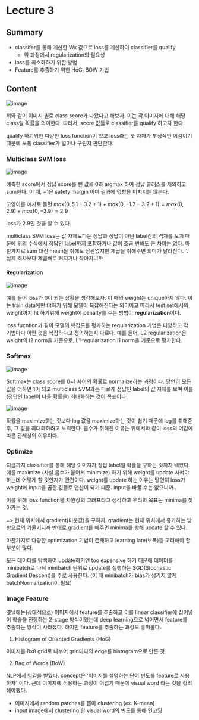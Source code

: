 # Lecture 3

## Summary
- classifer를 통해 계산한 Wx 값으로 loss를 계산하여 classifier를 qualify
  - 위 과정에서 regularization의 필요성
- loss를 최소화하기 위한 방법
- Feature를 추출하기 위한 HoG, BOW 기법

## Content

![image](https://user-images.githubusercontent.com/70709889/175818475-4b272474-ebbd-45b7-80d2-15aef3435000.png)

위와 같이 이미지 별로 class score가 나왔다고 해보자. 이는 각 이미지에 대해 해당 class일 확률을 의미한다. 따라서, score 값들로 classifier를 qualify 하고자 한다.

qualify 하기위한 다양한 loss function이 있고 loss라는 뜻 자체가 부정적인 어감이기 때문에 보통 classifier가 얼마나 구린지 판단한다.
### Multiclass SVM loss
![image](https://user-images.githubusercontent.com/70709889/175818690-9774d7d7-dc1e-4009-9294-7a060ed728fc.png)

예측한 score에서 정답 score를 뺀 값을 0과 argmax 하여 정답 클래스를 제외하고 sum한다. 이 때, +1은 safety margin 이며 결과에 영향을 미치지는 않는다.

고양이를 예시로 들면 $max(0, 5.1-3.2+1) + max(0,-1.7-3.2+1) = max(0,2.9) + max(0, -3.9) = 2.9$

loss가 2.9인 것을 알 수 있다.

multiclass SVM loss는 값 자체보다는 정답과 정답이 아닌 label간의 격차를 보기 때문에 위의 수식에서 정답인 label까지 포함하거나 값이 조금 변해도 큰 차이는 없다. 마찬가지로 sum 대신 mean을 취해도 상관없지만 제곱을 취해주면 의미가 달라진다. ∵ 실제 격차보다 제곱배로 커지거나 작아지니까

#### Regularization
![image](https://user-images.githubusercontent.com/70709889/175819889-d8080297-4f87-454b-9518-40aed46d8ef5.png)

예를 들어 loss가 0이 되는 상황을 생각해보자. 이 때의 weight는 unique하지 않다. 이는 train data에만 fit하기 위해 모델이 복잡해진다는 의미이고 따라서 test set에서의 weight까지 fit 하기위해 weight에 penalty를 주는 방법이 **regularization**이다.

loss fucntion과 같이 모델의 복잡도를 평가하는 regularization 기법은 다양하고 각 기법마다 어떤 것을 복잡하다고 정의하는지 다르다. 예를 들어, L2 regularization은 weight의 l2 norm을 기준으로, L1 regularization l1 norm을 기준으로 평가한다. 

### Softmax
![image](https://user-images.githubusercontent.com/70709889/175819655-de8d75d3-128e-4e10-969b-7a2dfd10cd60.png)

Softmax는 class score를 0~1 사이의 확률로 normalize하는 과정이다. 당연히 모든 값을 더하면 1이 되고 multiclass SVM과는 다르게 정답인 label의 값 자체를 보며 이를 (정답인 label이 나올 확률을) 최대화하는 것이 목표이다.

![image](https://user-images.githubusercontent.com/70709889/175819790-7a6338e1-effa-41c7-ab8c-998eb7828ad4.png)

확률을 maximize하는 것보다 log 값을 maximize하는 것이 쉽기 때문에 log를 취해준 후, 그 값을 최대화하려고 노력한다. 음수가 취해진 이유는 위에서와 같이 loss의 어감에 따른 관례상의 이유이다.

### Optimize
지금까지 classifier를 통해 해당 이미지가 정답 label일 확률을 구하는 것까지 배웠다. 얘를 maximize (사실 음수가 붙어서 minimize) 하기 위해 weight를 update 시켜야 하는데 어떻게 할 것인지가 관건이다.
weight를 update 하는 이유는 당연히 loss가 weight에 input을 곱한 값들로 연산이 되기 때문. input을 바꿀 수는 없으니까..

이를 위해 loss function을 차원상의 그래프라고 생각하고 우리의 목표는 minima를 찾아가는 것.

=> 현재 위치에서 gradient(미분값)을 구하자. gradient는 현재 위치에서 증가하는 방향으로의 기울기니까 반대로 gradient를 빼주면 minima를 향해 update 할 수 있다.

마찬가지로 다양한 optimization 기법이 존재하고 learning late(보폭)등 고려해야 할 부분이 많다.

모든 데이터를 탐색하여 update하기엔 too expensive 하기 때문에 데이터를 minibatch로 나눠 minibatch 단위로 update를 실행하는 SGD(Stochastic Gradient Descent)를 주로 사용한다. (이 때 minibatch가 bias가 생기지 않게 batchNormalization이 필요)

### Image Feature
옛날에는(상대적으로) 이미지에서 feature를 추출하고 이를 linear classifier에 집어넣어 학습을 진행하는 2-stage 방식이었는데 deep learning으로 넘어면서 feature를 추출하는 방식이 사라졌다. 하지만 feature를 추출하는 과정도 흥미롭다.

1. Histogram of Oriented Gradients (HoG)

이미지를 8x8 grid로 나누어 grid마다의 edge를 histogram으로 만든 것

2. Bag of Words (BoW)

NLP에서 영감을 받았다. concept은 '이미지를 설명하는 단어 빈도를 feature로 사용하자' 이다. 근데 이미지에 적용하는 과정이 어렵기 때문에 visual word 라는 것을 정의해야했다.

- 이미지에서 random patches를 뽑아 clustering (ex. K-mean)
- input image에서 clustering 한 visual word의 빈도를 통해 인코딩

